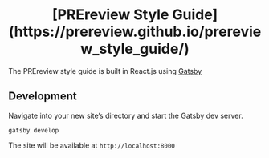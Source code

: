 <h1 align="center">
  [PREreview Style Guide](https://prereview.github.io/prereview_style_guide/)
</h1>

The PREreview style guide is built in React.js using [Gatsby](https://github.com/gatsbyjs/)

## Development

Navigate into your new site’s directory and start the Gatsby dev server.

```shell
gatsby develop
```

The site will be available at `http://localhost:8000`
